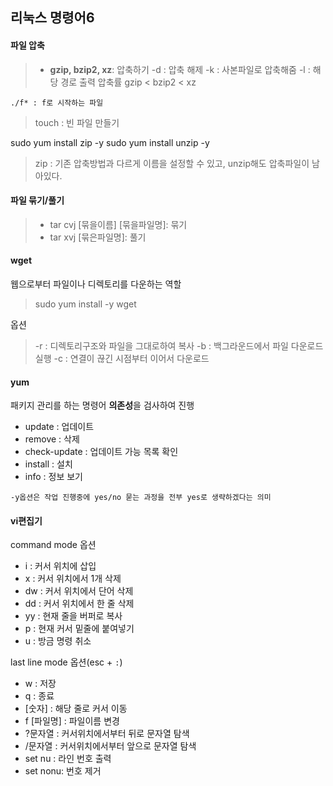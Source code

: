 ## 리눅스 명령어6

#### 파일 압축 

> - <b>gzip, bzip2, xz</b>: 압축하기
>  -d : 압축 해제
>  -k : 사본파일로 압축해줌
>  -l : 해당 경로 출력
압축률
> gzip < bzip2 < xz

`./f* : f로 시작하는 파일`
> touch : 빈 파일 만들기

sudo yum install zip -y
sudo yum install unzip -y

> zip : 기존 압축방법과 다르게 이름을 설정할 수 있고, unzip해도 압축파일이 남아있다.

#### 파일 묶기/풀기

> - tar cvj [묶을이름] [묶을파일명]: 묶기
> - tar xvj [묶은파일명]: 풀기


#### wget
웹으로부터 파일이나 디렉토리를 다운하는 역할
>sudo yum install -y wget

옵션
> -r : 디렉토리구조와 파일을 그대로하여 복사
> -b : 백그라운드에서 파일 다운로드 실행
> -c : 연결이 끊긴 시점부터 이어서 다운로드

#### yum
 패키지 관리를 하는 명령어
<b>의존성</b>을 검사하여 진행
- update : 업데이트
- remove : 삭제
- check-update : 업데이트 가능 목록 확인
- install : 설치
- info : 정보 보기

`-y옵션은 작업 진행중에 yes/no 묻는 과정을 전부 yes로 생략하겠다는 의미 `

#### vi편집기
command mode 옵션
- i : 커서 위치에 삽입
- x : 커서 위치에서 1개 삭제
- dw : 커서 위치에서 단어 삭제
- dd : 커서 위치에서 한 줄 삭제
- yy : 현재 줄을 버퍼로 복사
- p : 현재 커서 밑줄에 붙여넣기
- u : 방금 명령 취소

last line mode 옵션(esc + `:`)
- w : 저장
- q : 종료
- [숫자] : 해당 줄로 커서 이동
- f [파일명] : 파일이름 변경
- ?문자열 : 커서위치에서부터 뒤로 문자열 탐색
- /문자열 : 커서위치에서부터 앞으로 문자열 탐색
- set nu : 라인 번호 출력
- set nonu: 번호 제거



